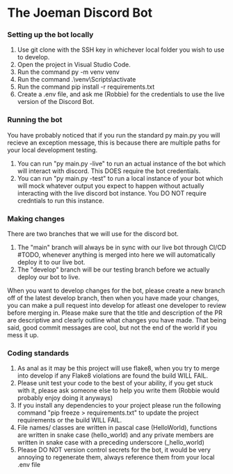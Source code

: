 # The Joeman Discord Bot

### Setting up the bot locally

1. Use git clone with the SSH key in whichever local folder you wish to use to develop.
2. Open the project in Visual Studio Code.
3. Run the command py -m venv venv
4. Run the command .\venv\Scripts\activate
5. Run the command pip install -r requirements.txt
6. Create a .env file, and ask me (Robbie) for the credentials to use the live version of the Discord Bot.

### Running the bot
You have probably noticed that if you run the standard py main.py you will recieve an exception message, this is because there are
multiple paths for your local development testing. 

1. You can run "py main.py -live" to run an actual instance of the bot which will interact with discord. This DOES require the bot credentials.
2. You can run "py main.py -test" to run a local instance of your bot which will mock whatever output you expect to happen without actually interacting
with the live discord bot instance. You DO NOT require credntials to run this instance.

### Making changes
There are two branches that we will use for the discord bot. 

1. The "main" branch will always be in sync with our live bot through CI/CD #TODO, whenever anything is merged into here we will automatically deploy it to our live bot. 
2. The "develop" branch will be our testing branch before we actually deploy our bot to live.

When you want to develop changes for the bot, please create a new branch off of the latest develop branch, then when you have made your changes, you can make a pull
request into develop for atleast one developer to review before merging in. Please make sure that the title and description of the PR are descriptive and clearly outline
what changes you have made. That being said, good commit messages are cool, but not the end of the world if you mess it up.

### Coding standards
1. As anal as it may be this project will use flake8, when you try to merge into develop if any Flake8 violations are found the build WILL FAIL.
2. Please unit test your code to the best of your ability, if you get stuck with it, please ask someone else to help you write them (Robbie would probably enjoy doing it anyways)
3. If you install any dependencies to your project please run the following command "pip freeze > requirements.txt" to update the project requirements or the build WILL FAIL.
4. File names/ classes are written in pascal case (HelloWorld), functions are written in snake case (hello_world) and any private members are written in snake case with a
preceding underscore (_hello_world)
5. Please DO NOT version control secrets for the bot, it would be very annoying to regenerate them, always reference them from your local .env file